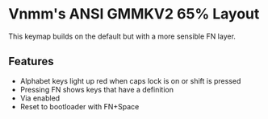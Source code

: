 # Vnmm's ANSI GMMKV2 65% Layout

This keymap builds on the default but with a more sensible FN layer.

## Features

-   Alphabet keys light up red when caps lock is on or shift is pressed
-   Pressing FN shows keys that have a definition
-   Via enabled
-   Reset to bootloader with FN+Space
